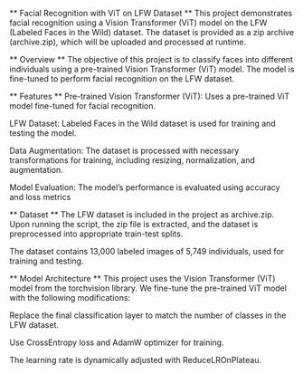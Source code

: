 ** Facial Recognition with ViT on LFW Dataset **
This project demonstrates facial recognition using a Vision Transformer (ViT) model on the LFW (Labeled Faces in the Wild) dataset. The dataset is provided as a zip archive (archive.zip), which will be uploaded and processed at runtime.

** Overview **
The objective of this project is to classify faces into different individuals using a pre-trained Vision Transformer (ViT) model. The model is fine-tuned to perform facial recognition on the LFW dataset.

** Features **
Pre-trained Vision Transformer (ViT): Uses a pre-trained ViT model fine-tuned for facial recognition.

LFW Dataset: Labeled Faces in the Wild dataset is used for training and testing the model.

Data Augmentation: The dataset is processed with necessary transformations for training, including resizing, normalization, and augmentation.

Model Evaluation: The model’s performance is evaluated using accuracy and loss metrics

** Dataset **
The LFW dataset is included in the project as archive.zip. Upon running the script, the zip file is extracted, and the dataset is preprocessed into appropriate train-test splits.

The dataset contains 13,000 labeled images of 5,749 individuals, used for training and testing.

** Model Architecture **
This project uses the Vision Transformer (ViT) model from the torchvision library. We fine-tune the pre-trained ViT model with the following modifications:

Replace the final classification layer to match the number of classes in the LFW dataset.

Use CrossEntropy loss and AdamW optimizer for training.

The learning rate is dynamically adjusted with ReduceLROnPlateau.
